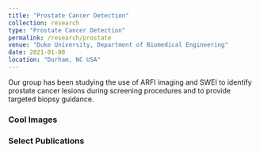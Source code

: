 ```yaml
---
title: "Prostate Cancer Detection"
collection: research
type: "Prostate Cancer Detection"
permalink: /research/prostate
venue: "Duke University, Department of Biomedical Engineering"
date: 2021-01-08
location: "Durham, NC USA"
---
```


Our group has been studying the use of ARFI imaging and SWEI to identify prostate cancer lesions during screening procedures and to provide targeted biopsy guidance.

### Cool Images


### Select Publications
